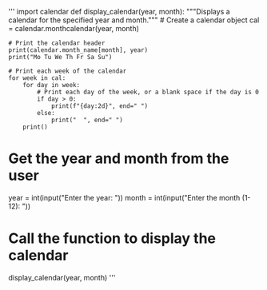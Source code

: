 '''
import calendar
def display_calendar(year, month):
    """Displays a calendar for the specified year and month."""
    # Create a calendar object
    cal = calendar.monthcalendar(year, month)

    # Print the calendar header
    print(calendar.month_name[month], year)
    print("Mo Tu We Th Fr Sa Su")

    # Print each week of the calendar
    for week in cal:
        for day in week:
            # Print each day of the week, or a blank space if the day is 0
            if day > 0:
                print(f"{day:2d}", end=" ")
            else:
                print("  ", end=" ")
        print()
		
# Get the year and month from the user
year = int(input("Enter the year: "))
month = int(input("Enter the month (1-12): "))

# Call the function to display the calendar
display_calendar(year, month)
'''